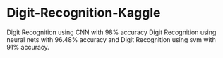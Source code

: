 # Digit-Recognition-Kaggle
Digit Recognition using CNN with 98% accuracy
Digit Recognition using neural nets with 96.48% accuracy and
Digit Recognition using svm with 91% accuracy.
